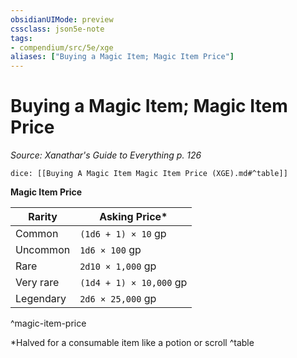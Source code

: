 ```yaml
---
obsidianUIMode: preview
cssclass: json5e-note
tags:
- compendium/src/5e/xge
aliases: ["Buying a Magic Item; Magic Item Price"]
---
```

# Buying a Magic Item; Magic Item Price
*Source: Xanathar's Guide to Everything p. 126* 

`dice: [[Buying A Magic Item Magic Item Price (XGE).md#^table]]`

**Magic Item Price**

| Rarity | Asking Price* |
|--------|---------------|
| Common | `(1d6 + 1) × 10` gp |
| Uncommon | `1d6 × 100` gp |
| Rare | `2d10 × 1,000` gp |
| Very rare | `(1d4 + 1) × 10,000` gp |
| Legendary | `2d6 × 25,000` gp |
^magic-item-price

*Halved for a consumable item like a potion or scroll
^table